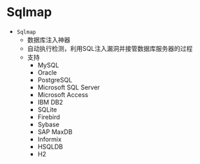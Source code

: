 # Sqlmap

* `Sqlmap`
  * 数据库注入神器
  * 自动执行检测，利用SQL注入漏洞并接管数据库服务器的过程
  * 支持
    * MySQL
    * Oracle
    * PostgreSQL
    * Microsoft SQL Server
    * Microsoft Access
    * IBM DB2
    * SQLite
    * Firebird
    * Sybase
    * SAP MaxDB
    * Informix
    * HSQLDB
    * H2
